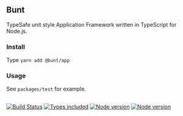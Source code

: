 ## Bunt

TypeSafe unit style Application Framework written in TypeScript for Node.js.

### Install

Type `yarn add @bunt/app`

### Usage

See `packages/test` for example.

##

[![Build Status](https://badgen.net/travis/izatop/bunt)](https://travis-ci.com/izatop/bunt)
[![Types included](https://badgen.net/npm/types/tslib)](https://github.com/izatop/bunt)
[![Node version](https://badgen.net/npm/node/next)](https://github.com/izatop/bunt)
[![Node version](https://badgen.net/badge/license/MIT/red)](https://github.com/izatop/bunt)
